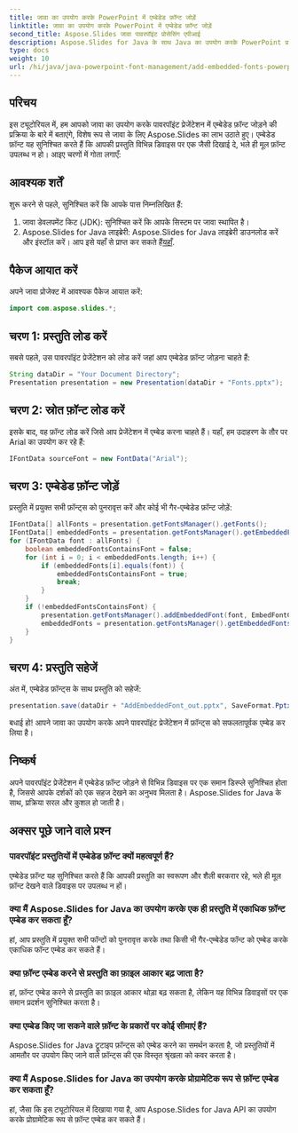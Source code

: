 ```yaml
---
title: जावा का उपयोग करके PowerPoint में एम्बेडेड फ़ॉन्ट जोड़ें
linktitle: जावा का उपयोग करके PowerPoint में एम्बेडेड फ़ॉन्ट जोड़ें
second_title: Aspose.Slides जावा पावरपॉइंट प्रोसेसिंग एपीआई
description: Aspose.Slides for Java के साथ Java का उपयोग करके PowerPoint प्रस्तुतियों में एम्बेडेड फ़ॉन्ट जोड़ना सीखें। सभी डिवाइस पर एक समान प्रदर्शन सुनिश्चित करें।
type: docs
weight: 10
url: /hi/java/java-powerpoint-font-management/add-embedded-fonts-powerpoint-java/
---
```

## परिचय
इस ट्यूटोरियल में, हम आपको जावा का उपयोग करके पावरपॉइंट प्रेजेंटेशन में एम्बेडेड फ़ॉन्ट जोड़ने की प्रक्रिया के बारे में बताएंगे, विशेष रूप से जावा के लिए Aspose.Slides का लाभ उठाते हुए। एम्बेडेड फ़ॉन्ट यह सुनिश्चित करते हैं कि आपकी प्रस्तुति विभिन्न डिवाइस पर एक जैसी दिखाई दे, भले ही मूल फ़ॉन्ट उपलब्ध न हो। आइए चरणों में गोता लगाएँ:
## आवश्यक शर्तें
शुरू करने से पहले, सुनिश्चित करें कि आपके पास निम्नलिखित हैं:
1. जावा डेवलपमेंट किट (JDK): सुनिश्चित करें कि आपके सिस्टम पर जावा स्थापित है।
2.  Aspose.Slides for Java लाइब्रेरी: Aspose.Slides for Java लाइब्रेरी डाउनलोड करें और इंस्टॉल करें। आप इसे यहाँ से प्राप्त कर सकते हैं[यहाँ](https://releases.aspose.com/slides/java/).

## पैकेज आयात करें
अपने जावा प्रोजेक्ट में आवश्यक पैकेज आयात करें:
```java
import com.aspose.slides.*;
```
## चरण 1: प्रस्तुति लोड करें
सबसे पहले, उस पावरपॉइंट प्रेजेंटेशन को लोड करें जहां आप एम्बेडेड फ़ॉन्ट जोड़ना चाहते हैं:
```java
String dataDir = "Your Document Directory";
Presentation presentation = new Presentation(dataDir + "Fonts.pptx");
```
## चरण 2: स्रोत फ़ॉन्ट लोड करें
इसके बाद, वह फ़ॉन्ट लोड करें जिसे आप प्रेजेंटेशन में एम्बेड करना चाहते हैं। यहाँ, हम उदाहरण के तौर पर Arial का उपयोग कर रहे हैं:
```java
IFontData sourceFont = new FontData("Arial");
```
## चरण 3: एम्बेडेड फ़ॉन्ट जोड़ें
प्रस्तुति में प्रयुक्त सभी फ़ॉन्ट्स को पुनरावृत्त करें और कोई भी गैर-एम्बेडेड फ़ॉन्ट जोड़ें:
```java
IFontData[] allFonts = presentation.getFontsManager().getFonts();
IFontData[] embeddedFonts = presentation.getFontsManager().getEmbeddedFonts();
for (IFontData font : allFonts) {
    boolean embeddedFontsContainsFont = false;
    for (int i = 0; i < embeddedFonts.length; i++) {
        if (embeddedFonts[i].equals(font)) {
            embeddedFontsContainsFont = true;
            break;
        }
    }
    if (!embeddedFontsContainsFont) {
        presentation.getFontsManager().addEmbeddedFont(font, EmbedFontCharacters.All);
        embeddedFonts = presentation.getFontsManager().getEmbeddedFonts();
    }
}
```
## चरण 4: प्रस्तुति सहेजें
अंत में, एम्बेडेड फ़ॉन्ट्स के साथ प्रस्तुति को सहेजें:
```java
presentation.save(dataDir + "AddEmbeddedFont_out.pptx", SaveFormat.Pptx);
```
बधाई हो! आपने जावा का उपयोग करके अपने पावरपॉइंट प्रेजेंटेशन में फ़ॉन्ट्स को सफलतापूर्वक एम्बेड कर लिया है।

## निष्कर्ष
अपने पावरपॉइंट प्रेजेंटेशन में एम्बेडेड फ़ॉन्ट जोड़ने से विभिन्न डिवाइस पर एक समान डिस्प्ले सुनिश्चित होता है, जिससे आपके दर्शकों को एक सहज देखने का अनुभव मिलता है। Aspose.Slides for Java के साथ, प्रक्रिया सरल और कुशल हो जाती है।
## अक्सर पूछे जाने वाले प्रश्न
### पावरपॉइंट प्रस्तुतियों में एम्बेडेड फ़ॉन्ट क्यों महत्वपूर्ण हैं?
एम्बेडेड फ़ॉन्ट यह सुनिश्चित करते हैं कि आपकी प्रस्तुति का स्वरूपण और शैली बरकरार रहे, भले ही मूल फ़ॉन्ट देखने वाले डिवाइस पर उपलब्ध न हों।
### क्या मैं Aspose.Slides for Java का उपयोग करके एक ही प्रस्तुति में एकाधिक फ़ॉन्ट एम्बेड कर सकता हूँ?
हां, आप प्रस्तुति में प्रयुक्त सभी फॉन्टों को पुनरावृत्त करके तथा किसी भी गैर-एम्बेडेड फॉन्ट को एम्बेड करके एकाधिक फॉन्ट एम्बेड कर सकते हैं।
### क्या फ़ॉन्ट एम्बेड करने से प्रस्तुति का फ़ाइल आकार बढ़ जाता है?
हां, फ़ॉन्ट एम्बेड करने से प्रस्तुति का फ़ाइल आकार थोड़ा बढ़ सकता है, लेकिन यह विभिन्न डिवाइसों पर एक समान प्रदर्शन सुनिश्चित करता है।
### क्या एम्बेड किए जा सकने वाले फ़ॉन्ट के प्रकारों पर कोई सीमाएं हैं?
Aspose.Slides for Java ट्रूटाइप फ़ॉन्ट्स को एम्बेड करने का समर्थन करता है, जो प्रस्तुतियों में आमतौर पर उपयोग किए जाने वाले फ़ॉन्ट्स की एक विस्तृत श्रृंखला को कवर करता है।
### क्या मैं Aspose.Slides for Java का उपयोग करके प्रोग्रामेटिक रूप से फ़ॉन्ट एम्बेड कर सकता हूँ?
हां, जैसा कि इस ट्यूटोरियल में दिखाया गया है, आप Aspose.Slides for Java API का उपयोग करके प्रोग्रामेटिक रूप से फ़ॉन्ट एम्बेड कर सकते हैं।